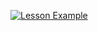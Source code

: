 [![Lesson Example](https://img.youtube.com/vi/y6k_8fJD2DI/0.jpg)](https://youtu.be/y6k_8fJD2DI?si=5d90o6pW1xSI7hfT "Lesson Example")

